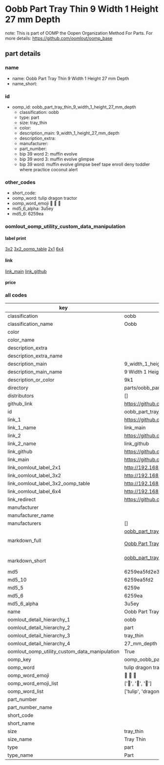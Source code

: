 # Oobb Part Tray Thin 9 Width 1 Height 27 mm Depth  

note: This is part of OOMP the Oopen Organization Method For Parts. For more details: https://github.com/oomlout/oomp_base

##  part details
  







### name
* name: Oobb Part Tray Thin 9 Width 1 Height 27 mm Depth
* name_short: 
### id
* oomp_id: oobb_part_tray_thin_9_width_1_height_27_mm_depth
  * classification: oobb
  * type: part
  * size: tray_thin
  * color: 
  * description_main: 9_width_1_height_27_mm_depth
  * description_extra: 
  * manufacturer: 
  * part_number: 
  * bip 39 word 2: muffin evolve
  * bip 39 word 3: muffin evolve glimpse
  * bip 39 word: muffin evolve glimpse beef tape enroll deny toddler where practice coconut alert

### other_codes
* short_code: 
* oomp_word: tulip dragon tractor
* oomp_word_emoji :tulip: :dragon: :tractor:
* md5_6_alpha: 3u5ey
* md5_6: 6259ea






### oomlout_oomp_utility_custom_data_manipulation
#### label print
[3x2](http://192.168.1.245:1112/?label=oomp%203u5ey)
[3x2_oomp_table](http://192.168.1.108:1112/?label=oomp%203u5ey)
[2x1](http://192.168.1.242:1112/?label=oomp%203u5ey)
[6x4](http://192.168.1.55:1112/?label=oomp%203u5ey)    

#### link

[link_main](https://github.com/oomlout/oomlout_oomp_version_1_messy/tree/main/parts/oobb_part_tray_thin_9_width_1_height_27_mm_depth) [link_github](https://github.com/oomlout/oomlout_oomp_version_1_messy/tree/main/parts/oobb_part_tray_thin_9_width_1_height_27_mm_depth)                             

#### price







### all codes 
| key | value |  
| --- | --- |  
| classification | oobb |  
| classification_name | Oobb |  
| color |  |  
| color_name |  |  
| description_extra |  |  
| description_extra_name |  |  
| description_main | 9_width_1_height_27_mm_depth |  
| description_main_name | 9 Width 1 Height 27 mm Depth |  
| description_or_color | 9k1 |  
| directory | parts/oobb_part_tray_thin_9_width_1_height_27_mm_depth |  
| distributors | [] |  
| github_link | https://github.com/oomlout/oomlout_oomp_part_src/tree/main/parts/oobb_part_tray_thin_9_width_1_height_27_mm_depth |  
| id | oobb_part_tray_thin_9_width_1_height_27_mm_depth |  
| link_1 | https://github.com/oomlout/oomlout_oomp_version_1_messy/tree/main/parts/oobb_part_tray_thin_9_width_1_height_27_mm_depth |  
| link_1_name | link_main |  
| link_2 | https://github.com/oomlout/oomlout_oomp_version_1_messy/tree/main/parts/oobb_part_tray_thin_9_width_1_height_27_mm_depth |  
| link_2_name | link_github |  
| link_github | https://github.com/oomlout/oomlout_oomp_version_1_messy/tree/main/parts/oobb_part_tray_thin_9_width_1_height_27_mm_depth |  
| link_main | https://github.com/oomlout/oomlout_oomp_version_1_messy/tree/main/parts/oobb_part_tray_thin_9_width_1_height_27_mm_depth |  
| link_oomlout_label_2x1 | http://192.168.1.242:1112/?label=oomp%203u5ey |  
| link_oomlout_label_3x2 | http://192.168.1.245:1112/?label=oomp%203u5ey |  
| link_oomlout_label_3x2_oomp_table | http://192.168.1.108:1112/?label=oomp%203u5ey |  
| link_oomlout_label_6x4 | http://192.168.1.55:1112/?label=oomp%203u5ey |  
| link_redirect | https://github.com/oomlout/oomlout_oomp_version_1_messy/tree/main/parts/oobb_part_tray_thin_9_width_1_height_27_mm_depth |  
| manufacturer |  |  
| manufacturer_name |  |  
| manufacturers | [] |  
| markdown_full | [oobb_part_tray_thin_9_width_1_height_27_mm_depth](none)<br>[](none)<br>[Oobb Part Tray Thin 9 Width 1 Height 27 Mm Depth](none)<br><br> |  
| markdown_short | [oobb_part_tray_thin_9_width_1_height_27_mm_depth](none)<br><br> |  
| md5 | 6259ea5fd2e367552ceee140c6538c89 |  
| md5_10 | 6259ea5fd2 |  
| md5_5 | 6259e |  
| md5_6 | 6259ea |  
| md5_6_alpha | 3u5ey |  
| name | Oobb Part Tray Thin 9 Width 1 Height 27 mm Depth |  
| oomlout_detail_hierarchy_1 | oobb |  
| oomlout_detail_hierarchy_2 | part |  
| oomlout_detail_hierarchy_3 | tray_thin |  
| oomlout_detail_hierarchy_4 | 27_mm_depth |  
| oomlout_oomp_utility_custom_data_manipulation | True |  
| oomp_key | oomp_oobb_part_tray_thin_9_width_1_height_27_mm_depth |  
| oomp_word | tulip dragon tractor |  
| oomp_word_emoji | :tulip: :dragon: :tractor: |  
| oomp_word_emoji_list | [':tulip:', ':dragon:', ':tractor:'] |  
| oomp_word_list | ['tulip', 'dragon', 'tractor'] |  
| part_number |  |  
| part_number_name |  |  
| short_code |  |  
| short_name |  |  
| size | tray_thin |  
| size_name | Tray Thin |  
| type | part |  
| type_name | Part |  
